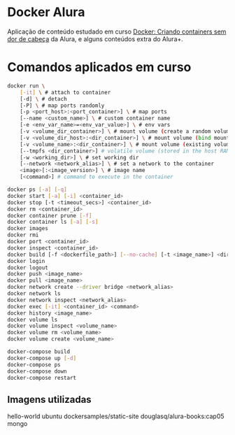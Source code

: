 # Docker Alura
Aplicação de conteúdo estudado em curso [Docker: Criando containers sem dor de cabeça](https://cursos.alura.com.br/course/docker-e-docker-compose) da Alura, e alguns conteúdos extra do Alura+.


# Comandos aplicados em curso
```bash
docker run \
    [-it] \ # attach to container
    [-d] \ # detach
    [-P] \ # map ports randomly
    [-p <port_host>:<port_container>] \ # map ports
    [--name <custom_name>] \ # custom container name
    [-e <env_var_name>=<env_var_value>] \ # env vars
    [-v <volume_dir_container>] \ # mount volume (create a random volume) - see --mount flag
    [-v <volume_dir_host>:<dir_container>] \ # mount volume (bind mount)
    [-v <volume_name>:<dir_container>] \ # mount volume (existing volume)
    [--tmpfs <dir_container>] # volatile volume (stored in the host RAM)
    [-w <working_dir>] \ # set working dir
    [--network <network_alias>] \ # set a network to the container
    <image>[:<image_version>] \ # image name
    [<command>] # command to execute in the container

docker ps [-a] [-q]
docker start [-a] [-i] <container_id>
docker stop [-t <timeout_secs>] <container_id>
docker rm <container_id>
docker container prune [-f]
docker container ls [-a] [-s]
docker images
docker rmi
docker port <container_id>
docker inspect <container_id>
docker build [-f <dockerfile_path>] [--no-cache] [-t <image_name>] <dir>
docker login
docker logout
docker push <image_name>
docker pull <image_name>
docker network create --driver bridge <network_alias>
docker network ls
docker network inspect <network_alias>
docker exec [-it] <container_id> <command>
docker history <image_name>
docker volume ls
docker volume inspect <volume_name>
docker volume rm <volume_name>
docker volume create <volume_name>

docker-compose build
docker-compose up [-d]
docker-compose ps
docker-compose down
docker-compose restart
```

## Imagens utilizadas
hello-world
ubuntu
dockersamples/static-site
douglasq/alura-books:cap05
mongo